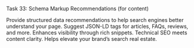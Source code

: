 Task 33: Schema Markup Recommendations (for content)

Provide structured data recommendations to help search engines better understand your page. Suggest JSON-LD tags for articles, FAQs, reviews, and more. Enhances visibility through rich snippets. Technical SEO meets content clarity. Helps elevate your brand’s search real estate.
